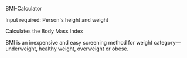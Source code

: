 BMI-Calculator

Input required: Person's height and weight

Calculates the Body Mass Index 

BMI is an inexpensive and easy screening method for weight category—underweight, healthy weight, overweight or obese.
